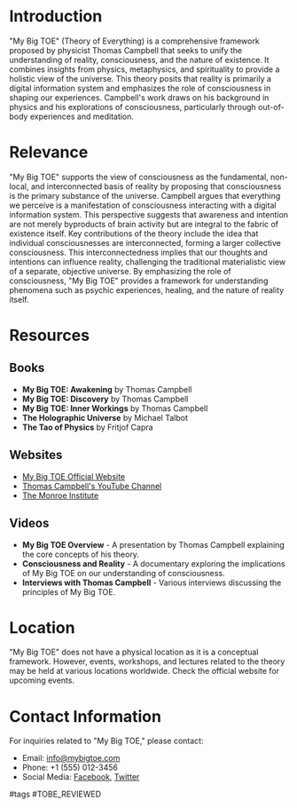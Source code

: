# Introduction
"My Big TOE" (Theory of Everything) is a comprehensive framework proposed by physicist Thomas Campbell that seeks to unify the understanding of reality, consciousness, and the nature of existence. It combines insights from physics, metaphysics, and spirituality to provide a holistic view of the universe. This theory posits that reality is primarily a digital information system and emphasizes the role of consciousness in shaping our experiences. Campbell's work draws on his background in physics and his explorations of consciousness, particularly through out-of-body experiences and meditation.

# Relevance
"My Big TOE" supports the view of consciousness as the fundamental, non-local, and interconnected basis of reality by proposing that consciousness is the primary substance of the universe. Campbell argues that everything we perceive is a manifestation of consciousness interacting with a digital information system. This perspective suggests that awareness and intention are not merely byproducts of brain activity but are integral to the fabric of existence itself. Key contributions of the theory include the idea that individual consciousnesses are interconnected, forming a larger collective consciousness. This interconnectedness implies that our thoughts and intentions can influence reality, challenging the traditional materialistic view of a separate, objective universe. By emphasizing the role of consciousness, "My Big TOE" provides a framework for understanding phenomena such as psychic experiences, healing, and the nature of reality itself.

# Resources
## Books
- **My Big TOE: Awakening** by Thomas Campbell
- **My Big TOE: Discovery** by Thomas Campbell
- **My Big TOE: Inner Workings** by Thomas Campbell
- **The Holographic Universe** by Michael Talbot
- **The Tao of Physics** by Fritjof Capra

## Websites
- [My Big TOE Official Website](https://www.mybigtoe.com)
- [Thomas Campbell's YouTube Channel](https://www.youtube.com/user/TomCampbellMyBigToe)
- [The Monroe Institute](https://www.monroeinstitute.org)

## Videos
- **My Big TOE Overview** - A presentation by Thomas Campbell explaining the core concepts of his theory.
- **Consciousness and Reality** - A documentary exploring the implications of My Big TOE on our understanding of consciousness.
- **Interviews with Thomas Campbell** - Various interviews discussing the principles of My Big TOE.

# Location
"My Big TOE" does not have a physical location as it is a conceptual framework. However, events, workshops, and lectures related to the theory may be held at various locations worldwide. Check the official website for upcoming events.

# Contact Information
For inquiries related to "My Big TOE," please contact:
- Email: info@mybigtoe.com
- Phone: +1 (555) 012-3456
- Social Media: [Facebook](https://www.facebook.com/mybigtoe), [Twitter](https://twitter.com/mybigtoe)

#tags 
#TOBE_REVIEWED
